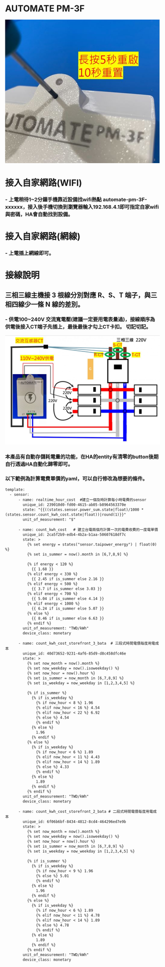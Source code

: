 # AUTOMATE PM-3F
![Mosquitto_broker](/PM_3F/image/3F-2-1.JPG)
# 接入自家網路(WIFI)
### -  上電稍待1~2分鐘手機靠近設備找wifi熱點 automate-pm-3F-xxxxxx，接入後手機切換到瀏覽器輸入192.168.4.1即可指定自家wifi與密碼，HA會自動找到設備。
# 接入自家網路(網線)
### -  上電插上網線即可。
# 接線說明
## 三相三線主機接 3 根線分別對應 R、S、T 端子，與三相四線少一條 N 線的差別。
### - 供電100~240V 交流寬電壓(建議一定要用電表量過)，接線順序為 供電後接入CT端子先插上，最後最後才勾上CT卡扣。 切記切記。
![Mosquitto_broker](/PM_3F/image/3F-2-.JPG)

### 本產品有自動存儲耗電量的功能，在HA的entity有清零的button後期自行透過HA自動化歸零即可。
### 以下範例為計算電費單價的yaml，可以自行修改為想要的條件。

    
    
    template:
      - sensor:
          - name: realtime_hour_cost  #建立一個及時計算每小時電費的sensor
            unique_id: 239010d0-fd00-4615-ab05-b8964563370e
            state: "{{((states.sensor.power_sum.state|float)/1000 *(states.sensor.count_kwh_cost.state|float))|round(1)}}"
            unit_of_measurement: "$"
    
          - name: count_kwh_cost   # 建立台電兩個月計算一次的電費收費的一度電單價
            unique_id: 2ca5f2b9-edb4-4b2a-b1aa-50607618df7c
            state: >
              {% set energy = states("sensor.taipower_energy") | float(0) %}
              {% set is_summer = now().month in [6,7,8,9] %}
    
              {% if energy < 120 %}
                {{ 1.68 }}
              {% elif energy < 330 %}
                {{ 2.45 if is_summer else 2.16 }}
              {% elif energy < 500 %}
                {{ 3.7 if is_summer else 3.03 }}
              {% elif energy < 700 %}
                {{ 5.04 if is_summer else 4.14 }}
              {% elif energy < 1000 %}
                {{ 6.24 if is_summer else 5.07 }}
              {% else %}
                {{ 8.46 if is_summer else 6.63 }}
              {% endif %}
            unit_of_measurement: "TWD/kWh"
            device_class: monetary
    
          - name: count_kwh_cost_storefront_3_bata  # 三段式時間電價每度用電成本
            unique_id: 40d73652-9231-4af6-85d9-d8c458dfc46e
            state: >
              {% set now_month = now().month %}
              {% set now_weekday = now().isoweekday() %}
              {% set now_hour = now().hour %}
              {% set is_summer = now_month in [6,7,8,9] %}
              {% set is_weekday = now_weekday in [1,2,3,4,5] %}
              
              {% if is_summer %}
                {% if is_weekday %}
                  {% if now_hour < 8 %} 1.96
                  {% elif now_hour < 16 %} 4.54
                  {% elif now_hour < 22 %} 6.92
                  {% else %} 4.54
                  {% endif %}
                {% else %}
                  1.96
                {% endif %}
              {% else %}
                {% if is_weekday %}
                  {% if now_hour < 6 %} 1.89
                  {% elif now_hour < 11 %} 4.43
                  {% elif now_hour < 14 %} 1.89
                  {% else %} 4.33
                  {% endif %}
                {% else %}
                  1.89
                {% endif %}
              {% endif %}
            unit_of_measurement: "TWD/kWh"
            device_class: monetary
    
          - name: count_kwh_cost_storefront_2_bata # 二段式時間電價每度用電成本
            unique_id: 6f06b6bf-8434-4812-8cd4-464296ed7e9b
            state: >
              {% set now_month = now().month %}
              {% set now_weekday = now().isoweekday() %}
              {% set now_hour = now().hour %}
              {% set is_summer = now_month in [6,7,8,9] %}
              {% set is_weekday = now_weekday in [1,2,3,4,5] %}
    
              {% if is_summer %}
                {% if is_weekday %}
                  {% if now_hour < 9 %} 1.96
                  {% else %} 5.01
                  {% endif %}
                {% else %}
                  1.96
                {% endif %}
              {% else %}
                {% if is_weekday %}
                  {% if now_hour < 6 %} 1.89
                  {% elif now_hour < 11 %} 4.78
                  {% elif now_hour < 14 %} 1.89
                  {% else %} 4.78
                  {% endif %}
                {% else %}
                  1.89
                {% endif %}
              {% endif %}
            unit_of_measurement: "TWD/kWh"
            device_class: monetary

